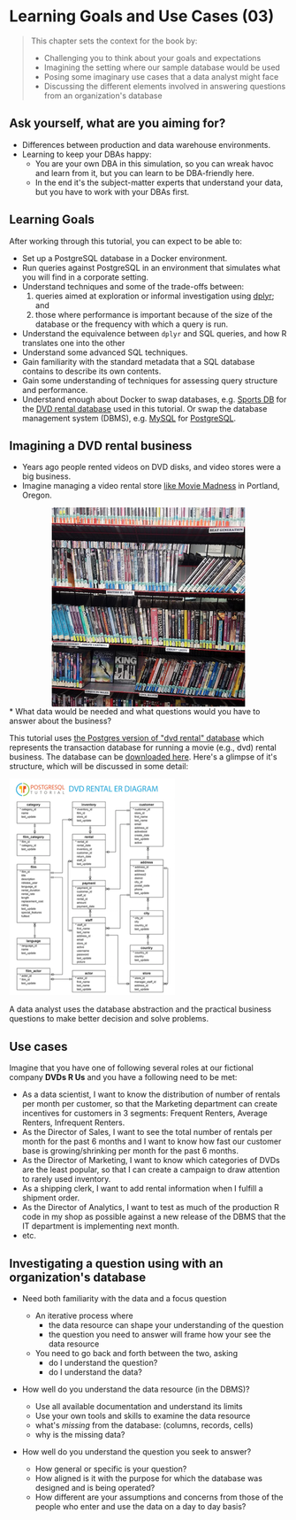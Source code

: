 # Learning Goals and Use Cases (03)

> This chapter sets the context for the book by:
> 
> * Challenging you to think about your goals and expectations
> * Imagining the setting where our sample database would be used
> * Posing some imaginary use cases that a data analyst might face
> * Discussing the different elements involved in answering questions from an organization's database




## Ask yourself, what are you aiming for?  

* Differences between production and data warehouse environments.
* Learning to keep your DBAs happy:
  + You are your own DBA in this simulation, so you can wreak havoc and learn from it, but you can learn to be DBA-friendly here.
  + In the end it's the subject-matter experts that understand your data, but you have to work with your DBAs first.

## Learning Goals

After working through this tutorial, you can expect to be able to:

* Set up a PostgreSQL database in a Docker environment.
* Run queries against PostgreSQL in an environment that simulates what you will find in a corporate setting.
* Understand techniques and some of the trade-offs between:
    1. queries aimed at exploration or informal investigation using [dplyr](https://cran.r-project.org/package=dplyr); and 
    2. those where performance is important because of the size of the database or the frequency with which a query is run.
* Understand the equivalence between `dplyr` and SQL queries, and how R translates one into the other
* Understand some advanced SQL techniques.
* Gain familiarity with the standard metadata that a SQL database contains to describe its own contents.
* Gain some understanding of techniques for assessing query structure and performance.
* Understand enough about Docker to swap databases, e.g. [Sports DB](http://www.sportsdb.org/sd/samples) for the [DVD rental database](http://www.postgresqltutorial.com/postgresql-sample-database/) used in this tutorial. Or swap the database management system (DBMS), e.g. [MySQL](https://www.mysql.com/) for [PostgreSQL](https://www.postgresql.org/).

## Imagining a DVD rental business

* Years ago people rented videos on DVD disks, and video stores were a big business.
* Imagine managing a video rental store [like Movie Madness](https://en.wikipedia.org/wiki/Movie_Madness_Video) in Portland, Oregon.
<img src="screenshots/movie-madness-sample.png" style="display: block; margin: auto;" />
* What data would be needed and what questions would you have to answer about the business?

This tutorial uses [the Postgres version of "dvd rental" database](http://www.postgresqltutorial.com/postgresql-sample-database/) which represents the transaction database for running a movie (e.g., dvd) rental business.  The database can be  [downloaded here](http://www.postgresqltutorial.com/wp-content/uploads/2017/10/dvdrental.zip).  Here's a glimpse of it's structure, which will be discussed in some detail:
    
![Entity Relationship diagram for the dvdrental database](./screenshots/dvdrental-er-diagram.png)

A data analyst uses the database abstraction and the practical business questions to make better decision and solve problems.

## Use cases 

Imagine that you have one of following several roles at our fictional company **DVDs R Us** and you have a following need to be met:

* As a data scientist, I want to know the distribution of number of rentals per month per customer, so that the Marketing department can create incentives for customers in 3 segments: Frequent Renters, Average Renters, Infrequent Renters.
* As the Director of Sales, I want to see the total number of rentals per month for the past 6 months and I want to know how fast our customer base is growing/shrinking per month for the past 6 months.
* As the Director of Marketing, I want to know which categories of DVDs are the least popular, so that I can create a campaign to draw attention to rarely used inventory.
* As a shipping clerk, I want to add rental information when I fulfill a shipment order.
* As the Director of Analytics, I want to test as much of the production R code in my shop as possible against a new release of the DBMS that the IT department is implementing next month.
* etc.

## Investigating a question using with an organization's database

* Need both familiarity with the data and a focus question
  + An iterative process where 
    + the data resource can shape your understanding of the question
    + the question you need to answer will frame how your see the data resource
  + You need to go back and forth between the two, asking 
    + do I understand the question?
    + do I understand the data?

* How well do you understand the data resource (in the DBMS)?
  + Use all available documentation and understand its limits
  + Use your own tools and skills to examine the data resource
  + what's *missing* from the database: (columns, records, cells)
  + why is the missing data?
  
* How well do you understand the question you seek to answer?
  + How general or specific is your question?
  + How aligned is it with the purpose for which the database was designed and is being operated?
  + How different are your assumptions and concerns from those of the people who enter and use the data on a day to day basis?
